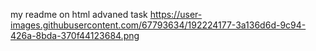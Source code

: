 my readme on html advaned task
https://user-images.githubusercontent.com/67793634/192224177-3a136d6d-9c94-426a-8bda-370f44123684.png
